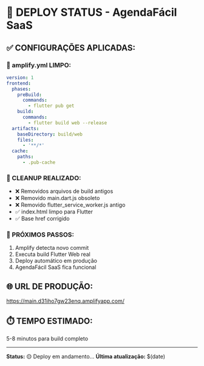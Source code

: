 # 🚀 DEPLOY STATUS - AgendaFácil SaaS

## ✅ CONFIGURAÇÕES APLICADAS:

### 📄 amplify.yml LIMPO:
```yaml
version: 1
frontend:
  phases:
    preBuild:
      commands:
        - flutter pub get
    build:
      commands:
        - flutter build web --release
  artifacts:
    baseDirectory: build/web
    files:
      - '**/*'
  cache:
    paths:
      - .pub-cache
```

### 🧹 CLEANUP REALIZADO:
- ❌ Removidos arquivos de build antigos
- ❌ Removido main.dart.js obsoleto
- ❌ Removido flutter_service_worker.js antigo
- ✅ index.html limpo para Flutter
- ✅ Base href corrigido

### 🎯 PRÓXIMOS PASSOS:
1. Amplify detecta novo commit
2. Executa build Flutter Web real
3. Deploy automático em produção
4. AgendaFácil SaaS fica funcional

## 🌐 URL DE PRODUÇÃO:
https://main.d31iho7gw23enq.amplifyapp.com/

## ⏱️ TEMPO ESTIMADO:
5-8 minutos para build completo

---
**Status:** 🟡 Deploy em andamento...
**Última atualização:** $(date)